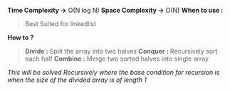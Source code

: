 **Time Complexity ->** O(N log N)
**Space Complexity ->** O(N)
**When to use :**
>Best Suited for linkedlist

**How to ?**
>**Divide :** Split the array into two halves
>**Conquer :** Recursively sort each half
>**Combine :** Merge two sorted halves into single array 

*This will be solved Recursively where the base condition for recursion is when the size of the divided array is of length 1*